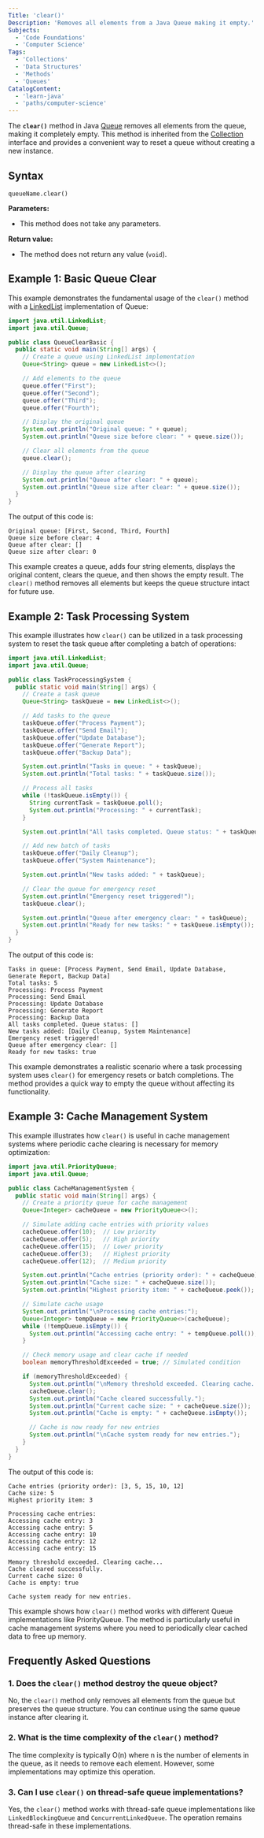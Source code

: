 ```yaml
---
Title: 'clear()'
Description: 'Removes all elements from a Java Queue making it empty.'
Subjects:
  - 'Code Foundations'
  - 'Computer Science'
Tags:
  - 'Collections'
  - 'Data Structures'
  - 'Methods'
  - 'Queues'
CatalogContent:
  - 'learn-java'
  - 'paths/computer-science'
---
```


The **`clear()`** method in Java [Queue](https://www.codecademy.com/resources/docs/java/queue) removes all elements from the queue, making it completely empty. This method is inherited from the [Collection](https://www.codecademy.com/resources/docs/java/collection) interface and provides a convenient way to reset a queue without creating a new instance.

## Syntax

```pseudo
queueName.clear()
```

**Parameters:**

- This method does not take any parameters.

**Return value:**

- The method does not return any value (`void`).

## Example 1: Basic Queue Clear

This example demonstrates the fundamental usage of the `clear()` method with a [LinkedList](https://www.codecademy.com/resources/docs/java/linked-list) implementation of Queue:

```java
import java.util.LinkedList;
import java.util.Queue;

public class QueueClearBasic {
  public static void main(String[] args) {
    // Create a queue using LinkedList implementation
    Queue<String> queue = new LinkedList<>();

    // Add elements to the queue
    queue.offer("First");
    queue.offer("Second");
    queue.offer("Third");
    queue.offer("Fourth");

    // Display the original queue
    System.out.println("Original queue: " + queue);
    System.out.println("Queue size before clear: " + queue.size());

    // Clear all elements from the queue
    queue.clear();

    // Display the queue after clearing
    System.out.println("Queue after clear: " + queue);
    System.out.println("Queue size after clear: " + queue.size());
  }
}
```

The output of this code is:

```shell
Original queue: [First, Second, Third, Fourth]
Queue size before clear: 4
Queue after clear: []
Queue size after clear: 0
```

This example creates a queue, adds four string elements, displays the original content, clears the queue, and then shows the empty result. The `clear()` method removes all elements but keeps the queue structure intact for future use.

## Example 2: Task Processing System

This example illustrates how `clear()` can be utilized in a task processing system to reset the task queue after completing a batch of operations:

```java
import java.util.LinkedList;
import java.util.Queue;

public class TaskProcessingSystem {
  public static void main(String[] args) {
    // Create a task queue
    Queue<String> taskQueue = new LinkedList<>();

    // Add tasks to the queue
    taskQueue.offer("Process Payment");
    taskQueue.offer("Send Email");
    taskQueue.offer("Update Database");
    taskQueue.offer("Generate Report");
    taskQueue.offer("Backup Data");

    System.out.println("Tasks in queue: " + taskQueue);
    System.out.println("Total tasks: " + taskQueue.size());

    // Process all tasks
    while (!taskQueue.isEmpty()) {
      String currentTask = taskQueue.poll();
      System.out.println("Processing: " + currentTask);
    }

    System.out.println("All tasks completed. Queue status: " + taskQueue);

    // Add new batch of tasks
    taskQueue.offer("Daily Cleanup");
    taskQueue.offer("System Maintenance");

    System.out.println("New tasks added: " + taskQueue);

    // Clear the queue for emergency reset
    System.out.println("Emergency reset triggered!");
    taskQueue.clear();

    System.out.println("Queue after emergency clear: " + taskQueue);
    System.out.println("Ready for new tasks: " + taskQueue.isEmpty());
  }
}
```

The output of this code is:

```shell
Tasks in queue: [Process Payment, Send Email, Update Database, Generate Report, Backup Data]
Total tasks: 5
Processing: Process Payment
Processing: Send Email
Processing: Update Database
Processing: Generate Report
Processing: Backup Data
All tasks completed. Queue status: []
New tasks added: [Daily Cleanup, System Maintenance]
Emergency reset triggered!
Queue after emergency clear: []
Ready for new tasks: true
```

This example demonstrates a realistic scenario where a task processing system uses `clear()` for emergency resets or batch completions. The method provides a quick way to empty the queue without affecting its functionality.

## Example 3: Cache Management System

This example illustrates how `clear()` is useful in cache management systems where periodic cache clearing is necessary for memory optimization:

```java
import java.util.PriorityQueue;
import java.util.Queue;

public class CacheManagementSystem {
  public static void main(String[] args) {
    // Create a priority queue for cache management
    Queue<Integer> cacheQueue = new PriorityQueue<>();

    // Simulate adding cache entries with priority values
    cacheQueue.offer(10);  // Low priority
    cacheQueue.offer(5);   // High priority
    cacheQueue.offer(15);  // Lower priority
    cacheQueue.offer(3);   // Highest priority
    cacheQueue.offer(12);  // Medium priority

    System.out.println("Cache entries (priority order): " + cacheQueue);
    System.out.println("Cache size: " + cacheQueue.size());
    System.out.println("Highest priority item: " + cacheQueue.peek());

    // Simulate cache usage
    System.out.println("\nProcessing cache entries:");
    Queue<Integer> tempQueue = new PriorityQueue<>(cacheQueue);
    while (!tempQueue.isEmpty()) {
      System.out.println("Accessing cache entry: " + tempQueue.poll());
    }

    // Check memory usage and clear cache if needed
    boolean memoryThresholdExceeded = true; // Simulated condition

    if (memoryThresholdExceeded) {
      System.out.println("\nMemory threshold exceeded. Clearing cache...");
      cacheQueue.clear();
      System.out.println("Cache cleared successfully.");
      System.out.println("Current cache size: " + cacheQueue.size());
      System.out.println("Cache is empty: " + cacheQueue.isEmpty());

      // Cache is now ready for new entries
      System.out.println("\nCache system ready for new entries.");
    }
  }
}
```

The output of this code is:

```shell
Cache entries (priority order): [3, 5, 15, 10, 12]
Cache size: 5
Highest priority item: 3

Processing cache entries:
Accessing cache entry: 3
Accessing cache entry: 5
Accessing cache entry: 10
Accessing cache entry: 12
Accessing cache entry: 15

Memory threshold exceeded. Clearing cache...
Cache cleared successfully.
Current cache size: 0
Cache is empty: true

Cache system ready for new entries.
```

This example shows how `clear()` method works with different Queue implementations like PriorityQueue. The method is particularly useful in cache management systems where you need to periodically clear cached data to free up memory.

## Frequently Asked Questions

### 1. Does the `clear()` method destroy the queue object?

No, the `clear()` method only removes all elements from the queue but preserves the queue structure. You can continue using the same queue instance after clearing it.

### 2. What is the time complexity of the `clear()` method?

The time complexity is typically O(n) where n is the number of elements in the queue, as it needs to remove each element. However, some implementations may optimize this operation.

### 3. Can I use `clear()` on thread-safe queue implementations?

Yes, the `clear()` method works with thread-safe queue implementations like `LinkedBlockingQueue` and `ConcurrentLinkedQueue`. The operation remains thread-safe in these implementations.
